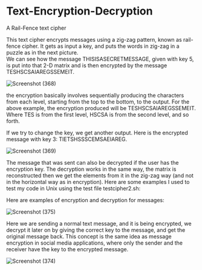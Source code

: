 # Text-Encryption-Decryption
A Rail-Fence text cipher

This text cipher encrypts messages using a zig-zag pattern, known as rail-fence cipher. It gets as input a key, and puts the words in zig-zag in a puzzle as in the next picture.  
We can see how the message THISISASECRETMESSAGE, given with key 5, is put into that 2-D matrix and is then encrypted by the message TESHSCSAIAREGSSEMEIT.

![Screenshot (368)](https://user-images.githubusercontent.com/76274266/118340056-4cafbb00-b523-11eb-8067-4b92bc361da0.png)

the encryption basically involves sequentially producing the characters from each level, starting from the top
to the bottom, to the output. For the above example, the encryption produced will be TESHSCSAIAREGSSEMEIT. Where TES is from the first level, HSCSA is from the second level, and so forth.


If we try to  change the key, we get another output. Here is the encrypted message with key 3: TIETSHSSSCEMSAEIAREG.

![Screenshot (369)](https://user-images.githubusercontent.com/76274266/118340298-f55e1a80-b523-11eb-951e-5cf7fd356c4a.png)

The message that was sent can also be decrypted if the user has the encryption key. The decryption works in the same way, the matrix is reconstructed then we get the elements from it in the zig-zag way (and not in the horizontal way as in encryption). Here are some examples I used to test my code in Unix using the test file testcipher2.sh:

Here are examples of encryption and decryption for messages:

![Screenshot (375)](https://user-images.githubusercontent.com/76274266/118341084-87672280-b526-11eb-873b-00841525898a.png)

Here we are sending a normal text message, and it is being encrypted, we decrypt it later on by giving the correct key to the message, and get the original message back. This concept is the same idea as message encryption in social media applications, where only the sender and the receiver have the key to the encrypted message.

![Screenshot (374)](https://user-images.githubusercontent.com/76274266/118341202-ddd46100-b526-11eb-8faf-c3c8a8d2b838.png)
